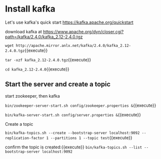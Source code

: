 
# Install kafka

Let's use kafka's quick start
https://kafka.apache.org/quickstart

download kafka at
https://www.apache.org/dyn/closer.cgi?path=/kafka/2.4.0/kafka_2.12-2.4.0.tgz

`wget http://apache.mirror.anlx.net/kafka/2.4.0/kafka_2.12-2.4.0.tgz`{{execute}}



`tar -xzf kafka_2.12-2.4.0.tgz`{{execute}}

`cd kafka_2.12-2.4.0`{{execute}}


## Start the server and create a topic

start zookeeper, then kafka

`bin/zookeeper-server-start.sh config/zookeeper.properties &`{{execute}}

`bin/kafka-server-start.sh config/server.properties &`{{execute}}

Create a topic

`bin/kafka-topics.sh --create --bootstrap-server localhost:9092 --replication-factor 1 --partitions 1 --topic test`{{execute}}

confirm the topic is created:{{execute}}
`bin/kafka-topics.sh --list --bootstrap-server localhost:9092`

